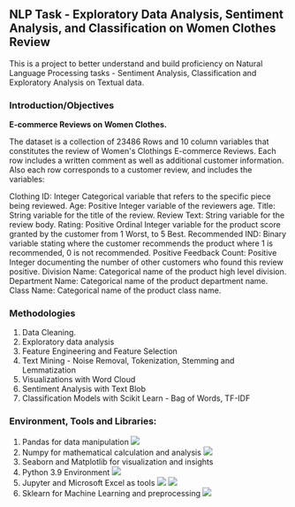 ## NLP Task - Exploratory Data Analysis, Sentiment Analysis, and Classification on Women Clothes Review
This is a project to better understand and build proficiency on Natural Language Processing tasks - Sentiment Analysis, Classification and Exploratory Analysis on Textual data.
 
### Introduction/Objectives
<p><strong>E-commerce Reviews on Women Clothes.</strong>
<p>The dataset is a collection of 23486 Rows and 10 column variables that constitutes the review of Women's Clothings E-commerce Reviews. Each row includes a written comment as well as additional customer information. Also each row corresponds to a customer review, and includes the variables: </p>


Clothing ID: Integer Categorical variable that refers to the specific piece being reviewed.
Age: Positive Integer variable of the reviewers age.
Title: String variable for the title of the review.
Review Text: String variable for the review body.
Rating: Positive Ordinal Integer variable for the product score granted by the customer from 1 Worst, to 5 Best.
Recommended IND: Binary variable stating where the customer recommends the product where 1 is recommended, 0 is not recommended.
Positive Feedback Count: Positive Integer documenting the number of other customers who found this review positive.
Division Name: Categorical name of the product high level division.
Department Name: Categorical name of the product department name.
Class Name: Categorical name of the product class name.



### Methodologies
1.	Data Cleaning.
2.	Exploratory data analysis
3.	Feature Engineering and Feature Selection
4.	Text Mining - Noise Removal, Tokenization, Stemming and Lemmatization
5.  Visualizations with Word Cloud
6.  Sentiment Analysis with Text Blob
5.	Classification Models with Scikit Learn - Bag of Words, TF-IDF

### Environment, Tools and Libraries:
1.	Pandas for data manipulation <img src="https://img.shields.io/badge/pandas-%23150458.svg?style=for-the-badge&logo=pandas&logoColor=white">
2.	Numpy for mathematical calculation and analysis <img src="https://img.shields.io/badge/numpy-%23013243.svg?style=for-the-badge&logo=numpy&logoColor=white">
3.	Seaborn and Matplotlib for visualization and insights
4.	Python 3.9 Environment <img src="https://img.shields.io/badge/python-%2314354C.svg?style=for-the-badge&logo=python&logoColor=white">
5.	Jupyter and Microsoft Excel as tools <img src="https://img.shields.io/badge/Microsoft_Excel-217346?style=for-the-badge&logo=microsoft-excel&logoColor=white"> <img src="https://img.shields.io/badge/Jupyter-F37626.svg?&style=for-the-badge&logo=Jupyter&logoColor=white" >
6. Sklearn for Machine Learning and preprocessing  <img src="https://img.shields.io/badge/scikit--learn-%23F7931E.svg?style=for-the-badge&logo=scikit-learn&logoColor=white">

